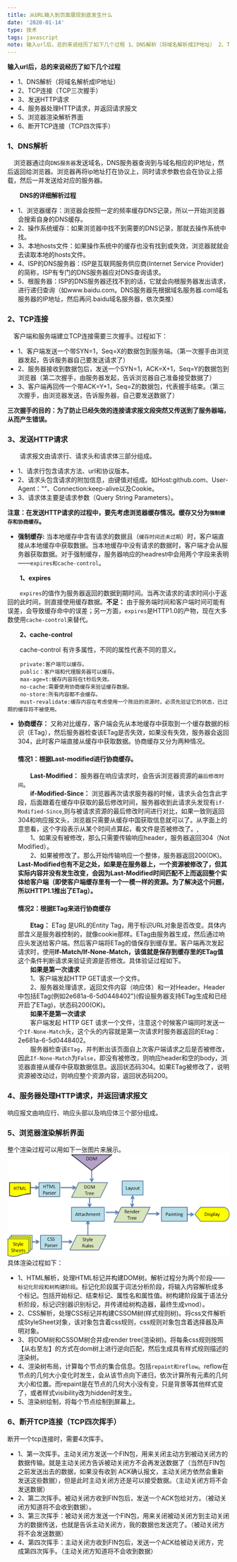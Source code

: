 ```yaml
---
title: 从URL输入到页面展现到底发生什么
date: '2020-01-14'
type: 技术
tags: javascript
note: 输入url后，总的来说经历了如下几个过程 1、DNS解析（将域名解析成IP地址） 2、TCP连接（TCP三次握手） 3、发送HTTP请求 4、服务器处理HTTP请求，并返回请求报文 5、浏览器渲染解析界面 6、断开TCP连接（TCP四次挥手）
---
```

**输入url后，总的来说经历了如下几个过程**

+ 1、DNS解析（将域名解析成IP地址）
+ 2、TCP连接（TCP三次握手）
+ 3、发送HTTP请求
+ 4、服务器处理HTTP请求，并返回请求报文
+ 5、浏览器渲染解析界面
+ 6、断开TCP连接（TCP四次挥手）

###  **1、DNS解析**
&#8195;浏览器通过向`DNS服务器`发送域名，DNS服务器查询到与域名相应的IP地址，然后返回给浏览器。浏览器再将ip地址打在协议上，同时请求参数也会在协议上搭载，然后一并发送给对应的服务器。

&#8195;&#8195;**DNS的详细解析过程**
+ 1、浏览器缓存：浏览器会按照一定的频率缓存DNS记录，所以一开始浏览器会搜索自身的DNS缓存。
+ 2、操作系统缓存：如果浏览器中找不到需要的DNS记录，那就去操作系统中找。
+ 3、本地hosts文件：如果操作系统中的缓存也没有找到或失效，浏览器就就会去读取本地的hosts文件。
+ 4、ISP的DNS服务器：ISP是互联网服务供应商(Internet Service Provider)的简称，ISP有专门的DNS服务器应对DNS查询请求。
+ 5、根服务器：ISP的DNS服务器还找不到的话，它就会向根服务器发出请求，进行递归查询（如www.baidu.com。DNS服务器先根据域名服务器.com域名服务器的IP地址，然后再问.baidu域名服务器，依次类推）
###  **2、TCP连接**
&#8195;客户端和服务端建立TCP连接需要三次握手。过程如下：
+ 1、客户端发送一个带SYN=1，Seq=X的数据包到服务端。（第一次握手由浏览器发起，告诉服务器自己要发送请求了）
+ 2、服务器接收到数据包后，发送一个SYN=1，ACK=X+1，Seq=Y的数据包到浏览器（第二次握手，由服务器发起，告诉浏览器自己准备接受数据了）
+ 3、客户端再回传一个带ACK=Y+1，Seq=Z的数据包，代表握手结束。（第三次握手，由浏览器发送，告诉服务器，自己要发送数据了）

**三次握手的目的：为了防止已经失效的连接请求报文段突然又传送到了服务器端，从而产生错误。**
### **3、发送HTTP请求**

&#8195;&#8195;请求报文由请求行、请求头和请求体三部分组成。
+ 1、请求行包含请求方法、url和协议版本。
+ 2、请求头包含请求的附加信息，由键值对组成。如Host:github.com、User-Agent：""、Connection:keep-alive以及Cookie。
+ 3、请求体主要是请求参数（Query String Parameters）。

**注意：在发送HTTP请求的过程中，要先考虑浏览器缓存情况。缓存又分为`强制缓存和协商缓存`。**
+ **强制缓存:** 当本地缓存中含有请求的数据且（`缓存时间还未过期`）时，客户端直接从本地缓存中获取数据。当本地缓存中没有请求的数据时，客户端才会从服务器获取数据。对于强制缓存，服务器响应的headrest中会用两个字段来表明——`expires和cache-control`。

&#8195;&#8195;**1、expires**

&#8195;&#8195;`expires`的值作为服务器返回的数据到期时间。当再次请求的请求时间小于返回的此时间，则直接使用缓存数据。**不足：** 由于服务端时间和客户端时间可能有误差，会导致缓存命中的误差；另一方面，`expires`是HTTP1.0的产物，现在大多数使用`cache-control`来替代。

&#8195;&#8195;**2、cache-control**

&#8195;&#8195;cache-control 有许多属性，不同的属性代表不同的意义。
```
    private:客户端可以缓存。
    public：客户端和代理服务器可以缓存。
    max-age=t:缓存内容将在t秒后失效。
    no-cache:需要使用协商缓存来验证缓存数据。
    no-store:所有内容都不会缓存。
    must-revalidate:缓存内容在考虑使用一个陈旧的资源时，必须先验证它的状态，已过期的缓存将不被使用。
```
+ **协商缓存：** 又称对比缓存，客户端会先从本地缓存中获取到一个缓存数据的标识（ETag），然后服务器检查该ETag是否失效，如果没有失效，服务器会返回304，此时客户端直接从缓存中获取数据。协商缓存又分为两种情况。
&#8195;&#8195;<h4>情况1：根据Last-modified进行协商缓存。</h4>
&#8195;&#8195;**Last-Modified：** 服务器在响应请求时，会告诉浏览器资源的`最后修改时间`。<br>
&#8195;&#8195;**if-Modified-Since：** 浏览器再次请求服务器的时候，请求头会包含此字段，后面跟着在缓存中获取的最后修改时间，服务器收到此请求头发现有`if-Modified-Since`,则与被请求资源的最后修改时间进行对比，如果一致则返回304和响应报文头，浏览器只需要从缓存中国获取信息就可以了。从字面上的意思看，这个字段表示从某个时间点算起，看文件是否被修改了。,<br>
&#8195;&#8195;1、如果没有被修改，那么只需要传输响应header，服务器返回304（Not Modified）。<br>
&#8195;&#8195;2、如果被修改了。那么开始传输响应一个整体，服务器返回200(OK)。<br>
**Last-Modified也有不足之处，如果是在服务器上，一个资源被修改了，但其实际内容并没有发生改变，会因为Last-Modified时间匹配不上而返回整个实体给客户端（即使客户端缓存里有一个一模一样的资源。为了解决这个问题，所以HTTP1.1推出了ETag）。**
&#8195;&#8195;<h4>情况2：根据ETag来进行协商缓存</h4>
&#8195;&#8195;**Etag：** ETag 是URL的Entity Tag，用于标识URL对象是否改变。具体内部含义是服务器控制的，就像cookie那样。ETag由服务器生成，然后通过响应头发送给客户端。然后客户端将ETag的值保存到缓存里。客户端再次发起请求时，使用**If-Match/If-None-Match，该值就是保存到缓存里的ETag值** 这个条件判断请求来验证资源是否修改。具体验证过程如下。<br>
&#8195;&#8195;**如果是第一次请求**<br>
&#8195;&#8195;1、客户端发起HTTP GET请求一个文件。<br>
&#8195;&#8195;2、服务器处理请求，返回文件内容（响应体）和一对Header。Header中包括ETag(例如2e681a-6-5d0448402")(假设服务器支持ETag生成和已经开启了ETag)，状态码200(OK)。 <br>
&#8195;&#8195;**如果不是第一次请求**<br>
&#8195;&#8195;客户端发起 HTTP GET 请求一个文件，注意这个时候客户端同时发送一个`If-None-Match`头，这个头的内容就是第一次请求时服务器返回的Etag：2e681a-6-5d0448402。  
&#8195;&#8195;服务器检查该`ETag`，并判断出该页面自上次客户端请求之后是否被修改，因此`If-None-Match`为`False`，即没有被修改，则响应header和空的body，浏览器直接从缓存中获取数据信息。返回状态码304。如果ETag被修改了，说明资源被改动过，则响应整个资源内容，返回状态码200。

### **4、服务器处理HTTP请求，并返回请求报文**
响应报文由响应行、响应头部以及响应体三个部分组成。
### **5、浏览器渲染解析界面**
整个渲染过程可以用如下一张图片来展示。
<img src="../../images/browserExe.jpg" alt="暂无图片">
具体渲染过程如下：
+ 1、HTML解析，处理HTML标记并构建DOM树。解析过程分为两个阶段——`标记化阶段和树构建阶段`。标记化阶段属于词法分析阶段，将输入内容解析成多个标记。包括开始标记、结束标记、属性名和属性值。树构建阶段属于语法分析阶段，标记识别器识别标记，并传递给树构造器，最终生成vnod）。
+ 2、CSS解析，处理CSS标记并构建CSSOM树(样式规则树)。将css文件解析成StyleSheet对象，该对象包含着css规则，css规则对象包含着选择器及声明对象。
+ 3、将DOM树和CSSOM树合并成render tree(渲染树)。将每条css规则按照【从右至左】的方式在dom树上进行逆向匹配，然后生成具有样式规则描述的渲染树。
+ 4、渲染树布局，计算每个节点的集合信息。包括`repaint和reflow`。reflow在节点的几何大小变化时发生，会从该节点向下递归，依次计算所有元素的几何大小和位置。而repaint是在节点的几何大小没有变，只是背景等其他样式变了，或者样式visibility改为hidden时发生。
+ 5、渲染树绘制，将每个节点绘制到屏幕上。<br>

### **6、断开TCP连接（TCP四次挥手）**

断开一个tcp连接时，需要4次挥手。

+ 1、第一次挥手。主动关闭方发送一个FIN包，用来关闭主动方到被动关闭方的数据传输。就是主动关闭方告诉被动关闭方不会再发送数据了（当然在FIN包之前发送出去的数据，如果没有收到 ACK确认报文，主动关闭方依然会重新发送这些数据），但是此时主动关闭方还是可以接受数据。（主动关闭方将不会发送数据）
+ 2、第二次挥手。被动关闭方收到FIN包后，发送一个ACK包给对方。（被动关闭方知道将不会收到数据）。
+ 3、第三次挥手：被动关闭方发送一个FIN包，用来关闭被动关闭方到主动关闭方的数据传送，也就是告诉主动关闭方，我的数据也发送完了。（被动关闭方将不会发送数据）
+ 4、第四次挥手：主动关闭方收到FIN包后，发送一个ACK给被动关闭方，完成第四次挥手。（主动关闭方知道将不会收到数据）
<Valine></Valine>









